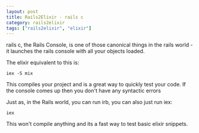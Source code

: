 ```yaml
---
layout: post
title: Rails2Elixir - rails c
category: rails2elixir
tags: ["rails2elixir", "elixir"]
---
```

rails c, the Rails Console, is one of those canonical things in the rails world - it launches the rails console with all your objects loaded.

The elixir equivalent to this is:

    iex -S mix
    
This compiles your project and is a great way to quickly test your code.  If the console comes up then you don't have any syntactic errors 

Just as, in the Rails world, you can run irb, you can also just run iex:

    iex

This won't compile anything and its a fast way to test basic elixir snippets.